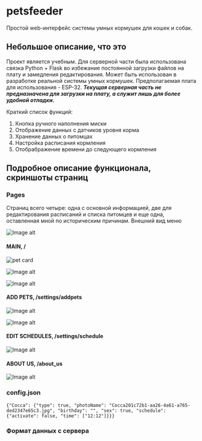 # petsfeeder
Простой web-интерфейс системы умных кормушек для кошек и собак.
## Небольшое описание, что это
Проект является учебным. Для серверной части была использована связка Python + Flask во избежание постоянной загрузки файлов на плату и замедления редактирования.  Может быть использован в разработке реальной системы умных кормушек. Предполагаемая плата для использования - ESP-32. ***Текущая серверная часть не предназначена для загрузки на плату, а служит лишь для более удобной отладки.***

Краткий список функций:

1. Кнопка ручного наполнения миски
2. Отображение данных с датчиков уровня корма
3. Хранение данных о питомцах
4. Настройка расписания кормления
5. Отобрабражение времени до следующего кормления
## Подробное описание функционала, скриншоты страниц
### Pages
Страниц всего четыре: одна с основной информацией, две для редактирования расписаний и списка питомцев и еще одна, оставленная мной по историческим причинам.
Внешний вид меню

![Image alt](https://github.com/BlackFlowerDog/laughing-bassoon/raw/main/menu.png)

#### MAIN, /

![pet card](https://github.com/BlackFlowerDog/laughing-bassoon/raw/main/pet_card.png)

![Image alt](https://github.com/BlackFlowerDog/laughing-bassoon/raw/main/time_PC.png)

![Image alt](https://github.com/BlackFlowerDog/laughing-bassoon/raw/main/foodlvl.png)

#### ADD PETS, /settings/addpets

![Image alt](https://github.com/BlackFlowerDog/laughing-bassoon/raw/main/addPet.png)

![Image alt](https://github.com/BlackFlowerDog/laughing-bassoon/raw/main/uploads_image.png)

#### EDIT SCHEDULES, /settings/schedule

![Image alt](https://github.com/BlackFlowerDog/laughing-bassoon/raw/main/schedule_editor.png)

#### ABOUT US, /about_us

![Image alt](https://github.com/BlackFlowerDog/laughing-bassoon/raw/main/about_us.png)


### config.json

```
{"Cocca": {"type": true, "photoName": "Cocca201c72b1-aa26-4a61-a765-ded2347e65c3.jpg", "birthday": "", "sex": true, "schedule": {"activate": false, "time": ["12:12"]}}}
```

### Формат данных с сервера

